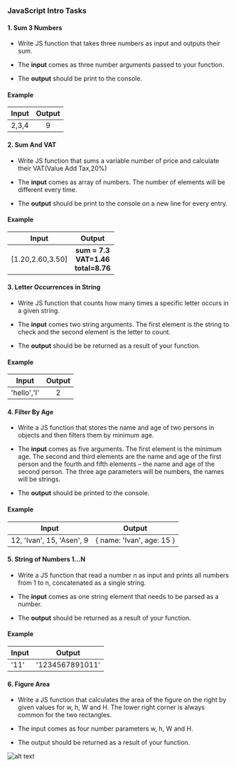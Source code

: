 ### JavaScript Intro Tasks

#### 1. Sum 3 Numbers

* Write JS function that takes three numbers as input and outputs their sum. 

* The <b>input</b> comes as three number arguments passed to your function. 

* The <b>output</b> should be print to the console.

#### Example 

| Input      | Output        |
| -----------|:-------------:|
| 2,3,4      | 9 |

#### 2. Sum And VAT

* Write JS function that sums a variable number of price and calculate their VAT(Value Add Tax,20%) 

* The <b>input</b> comes as array of numbers. The number of elements will be different every time.

* The <b>output</b> should be print to the console on a new line for every entry.

#### Example 

| Input      | Output        |
| -----------|:-------------:|
| [1.20,2.60,3.50] | <b>sum =<b> 7.3<br> <b>VAT=</b>1.46<br> <b>total=</b>8.76|


#### 3. Letter Occurrences in String

* Write JS function that counts how many times a specific letter occurs in a given string.
* The <b>input</b> comes two string arguments. The first element is the string to check and the second element
is the letter to count.

* The <b>output</b> should be be returned as a result of your function.

#### Example 

| Input      | Output        |
| -----------|:-------------:|
| 'hello','l'    | 2 |

#### 4. Filter By Age

* Write a JS function that stores the name and age of two persons in objects and then filters them by minimum age.

* The <b>input</b> comes as five arguments. The first element is the minimum age. The second and third elements are the name and age of the first person and the fourth and fifth elements – the name and age of the second person. The three age parameters will be numbers, the names will be strings.

* The <b>output</b> should be printed to the console.

#### Example 

| Input      | Output        |
| -----------|:-------------:|
| 12, 'Ivan', 15, 'Asen', 9   |{ name: 'Ivan', age: 15 }|

#### 5. String of Numbers 1…N

* Write a JS function that read a number n as input and prints all numbers from 1 to n, concatenated as a single string.

* The <b>input</b> comes as one string element that needs to be parsed as a number.

* The <b>output</b> should be returned as a result of your function.

#### Example 

| Input      | Output        |
| -----------|:-------------:|
| '11'   |'1234567891011'|

#### 6. Figure Area

* Write a JS function that calculates the area of the figure on the right by given values for w, h, W and H. The lower right corner is always common for the two rectangles.

* The input comes as four number parameters w, h, W and H.

* The output should be returned as a result of your function.

![alt text](https://www.dropbox.com/s/6mbrt25qdrku7i2/figure.png?dl=0 "Logo Title Text 1")